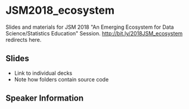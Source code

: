 # JSM2018_ecosystem
Slides and materials for JSM 2018 "An Emerging Ecosystem for Data Science/Statistics Education" Session. <http://bit.ly/2018JSM_ecosystem> redirects here.

## Slides

* Link to individual decks
* Note how folders contain source code

## Speaker Information
